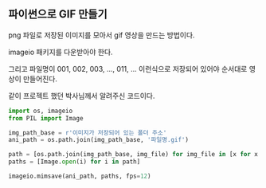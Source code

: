 ## 파이썬으로 GIF 만들기

png 파일로 저장된 이미지를 모아서 gif 영상을 만드는 방법이다.

imageio 패키지를 다운받아야 한다.

그리고 파일명이 001, 002, 003, ..., 011, ... 이런식으로 저장되어 있어야 순서대로 영상이 만들어진다.



같이 프로젝트 했던 박사님께서 알려주신 코드이다.

```python
import os, imageio
from PIL import Image

img_path_base = r'이미지가 저장되어 있는 폴더 주소'
ani_path = os.path.join(img_path_base, '파일명.gif')

path = [os.path.join(img_path_base, img_file) for img_file in [x for x in os.listdir(img_path_base) if '.png' in x]]
paths = [Image.open(i) for i in path]

imageio.mimsave(ani_path, paths, fps=12)
```



